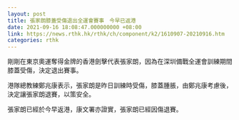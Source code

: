```yaml
---
layout: post
title: 張家朗膝蓋受傷退出全運會賽事　今早已返港
date: 2021-09-16 18:08:47.000000000 +08:00
link: https://news.rthk.hk/rthk/ch/component/k2/1610907-20210916.htm
categories: rthk
---
```


剛剛在東京奧運奪得金牌的香港劍擊代表張家朗，因為在深圳備戰全運會訓練期間膝蓋受傷，決定退出賽事。

港隊總教練鄭兆康表示，張家朗是昨日訓練時受傷，膝蓋腫脹，由鄭兆康考慮後，決定讓張家朗退賽，以策安全。

張家朗已經於今早返港，康文署亦證實，張家朗已經因傷退賽。
